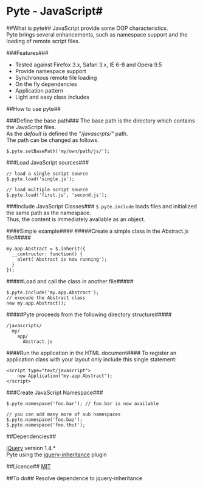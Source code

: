 # Pyte - JavaScript#

##What is pyte##
JavaScript provide some OOP characteristics. <br />
Pyte brings several enhancements, such as namespace support and the loading of remote script files.

###Features###
* Tested against Firefox 3.x, Safari 3.x, IE 6-8 and Opera 9.5 
* Provide namespace support
* Synchronous remote file loading
* On the fly dependencies
* Application pattern
* Light and easy class includes

##How to use pyte##

###Define the base path###
The base path is the directory which contains the JavaScript files.<br />
As the _default_ is defined the _"/javascrpts/"_ path.<br />
The path can be changed as follows.

    $.pyte.setBasePath('my/own/path/js/');

###Load JavaScript sources###

    // load a single script source
    $.pyte.load('single.js');

    // load multiple script source
    $.pyte.load('first.js', 'second.js');

###Include JavaScript Classes###
``$.pyte.include`` loads files and initialized the same path as the namespace. <br />
Thus, the content is immediately available as an object.

####Simple example####
#####Create a simple class in the Abstract.js file#####

    my.app.Abstract = $.inherit({
      __contructor: function() {
        alert('Abstract is now running');
      }
    });

#####Load and call the class in another file#####

    $.pyte.include('my.app.Abstract');
    // execude the Abstract class
    new my.app.Abstract();
    
#####Pyte proceeds from the following directory structure#####
  
    /javascripts/
      my/
        app/
          Abstract.js

####Run the application in the HTML document####
To register an application class with your layout only include this single statement:

    <script type="text/javascript">
        new Application("my.app.Abstract");
    </script>

###Create JavaScript Namespace###

    $.pyte.namespace('foo.bar'); // foo.bar is now available
  
    // you can add many more of sub namespaces
    $.pyte.namespace('foo.baz');
    $.pyte.namespace('foo.thut');

##Dependencies##

[jQuery](http://jquery.com/) version 1.4.*<br />
Pyte using the [jquery-inheritance](http://code.google.com/p/jquery-inheritance/) plugin

##Licence##
[MIT](http://www.opensource.org/licenses/mit-license.php)

##To do##
Resolve dependence to jquery-inheritance